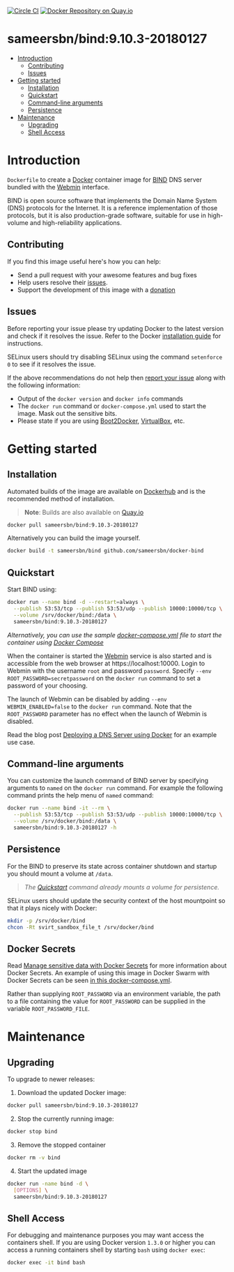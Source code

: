 [![Circle CI](https://circleci.com/gh/sameersbn/docker-bind.svg?style=shield)](https://circleci.com/gh/sameersbn/docker-bind) [![Docker Repository on Quay.io](https://quay.io/repository/sameersbn/bind/status "Docker Repository on Quay.io")](https://quay.io/repository/sameersbn/bind)

# sameersbn/bind:9.10.3-20180127

- [Introduction](#introduction)
  - [Contributing](#contributing)
  - [Issues](#issues)
- [Getting started](#getting-started)
  - [Installation](#installation)
  - [Quickstart](#quickstart)
  - [Command-line arguments](#command-line-arguments)
  - [Persistence](#persistence)
- [Maintenance](#maintenance)
  - [Upgrading](#upgrading)
  - [Shell Access](#shell-access)

# Introduction

`Dockerfile` to create a [Docker](https://www.docker.com/) container image for [BIND](https://www.isc.org/downloads/bind/) DNS server bundled with the [Webmin](http://www.webmin.com/) interface.

BIND is open source software that implements the Domain Name System (DNS) protocols for the Internet. It is a reference implementation of those protocols, but it is also production-grade software, suitable for use in high-volume and high-reliability applications.

## Contributing

If you find this image useful here's how you can help:

- Send a pull request with your awesome features and bug fixes
- Help users resolve their [issues](../../issues?q=is%3Aopen+is%3Aissue).
- Support the development of this image with a [donation](http://www.damagehead.com/donate/)

## Issues

Before reporting your issue please try updating Docker to the latest version and check if it resolves the issue. Refer to the Docker [installation guide](https://docs.docker.com/installation) for instructions.

SELinux users should try disabling SELinux using the command `setenforce 0` to see if it resolves the issue.

If the above recommendations do not help then [report your issue](../../issues/new) along with the following information:

- Output of the `docker version` and `docker info` commands
- The `docker run` command or `docker-compose.yml` used to start the image. Mask out the sensitive bits.
- Please state if you are using [Boot2Docker](http://www.boot2docker.io), [VirtualBox](https://www.virtualbox.org), etc.

# Getting started

## Installation

Automated builds of the image are available on [Dockerhub](https://hub.docker.com/r/sameersbn/bind) and is the recommended method of installation.

> **Note**: Builds are also available on [Quay.io](https://quay.io/repository/sameersbn/bind)

```bash
docker pull sameersbn/bind:9.10.3-20180127
```

Alternatively you can build the image yourself.

```bash
docker build -t sameersbn/bind github.com/sameersbn/docker-bind
```

## Quickstart

Start BIND using:

```bash
docker run --name bind -d --restart=always \
  --publish 53:53/tcp --publish 53:53/udp --publish 10000:10000/tcp \
  --volume /srv/docker/bind:/data \
  sameersbn/bind:9.10.3-20180127
```

*Alternatively, you can use the sample [docker-compose.yml](docker-compose.yml) file to start the container using [Docker Compose](https://docs.docker.com/compose/)*

When the container is started the [Webmin](http://www.webmin.com/) service is also started and is accessible from the web browser at https://localhost:10000. Login to Webmin with the username `root` and password `password`. Specify `--env ROOT_PASSWORD=secretpassword` on the `docker run` command to set a password of your choosing.

The launch of Webmin can be disabled by adding `--env WEBMIN_ENABLED=false` to the `docker run` command. Note that the `ROOT_PASSWORD` parameter has no effect when the launch of Webmin is disabled.

Read the blog post [Deploying a DNS Server using Docker](http://www.damagehead.com/blog/2015/04/28/deploying-a-dns-server-using-docker/) for an example use case.

## Command-line arguments

You can customize the launch command of BIND server by specifying arguments to `named` on the `docker run` command. For example the following command prints the help menu of `named` command:

```bash
docker run --name bind -it --rm \
  --publish 53:53/tcp --publish 53:53/udp --publish 10000:10000/tcp \
  --volume /srv/docker/bind:/data \
  sameersbn/bind:9.10.3-20180127 -h
```

## Persistence

For the BIND to preserve its state across container shutdown and startup you should mount a volume at `/data`.

> *The [Quickstart](#quickstart) command already mounts a volume for persistence.*

SELinux users should update the security context of the host mountpoint so that it plays nicely with Docker:

```bash
mkdir -p /srv/docker/bind
chcon -Rt svirt_sandbox_file_t /srv/docker/bind
```

## Docker Secrets

Read [Manage sensitive data with Docker Secrets](https://docs.docker.com/engine/swarm/secrets/) for more information about Docker Secrets. An example of using this image in Docker Swarm with Docker Secrets can be seen [in this docker-compose.yml](swarm/docker-compose.yml).

Rather than supplying `ROOT_PASSWORD` via an environment variable, the path to a file containing the value for `ROOT_PASSWORD` can be supplied in the variable `ROOT_PASSWORD_FILE`.

# Maintenance

## Upgrading

To upgrade to newer releases:

  1. Download the updated Docker image:

  ```bash
  docker pull sameersbn/bind:9.10.3-20180127
  ```

  2. Stop the currently running image:

  ```bash
  docker stop bind
  ```

  3. Remove the stopped container

  ```bash
  docker rm -v bind
  ```

  4. Start the updated image

  ```bash
  docker run -name bind -d \
    [OPTIONS] \
    sameersbn/bind:9.10.3-20180127
  ```

## Shell Access

For debugging and maintenance purposes you may want access the containers shell. If you are using Docker version `1.3.0` or higher you can access a running containers shell by starting `bash` using `docker exec`:

```bash
docker exec -it bind bash
```

